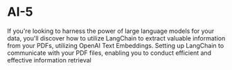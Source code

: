 # AI-5
If you're looking to harness the power of large language models for your data, you'll discover how to utilize LangChain to extract valuable information from your PDFs, utilizing OpenAI Text Embeddings. Setting up LangChain to communicate with your PDF files, enabling you to conduct efficient and effective information retrieval
